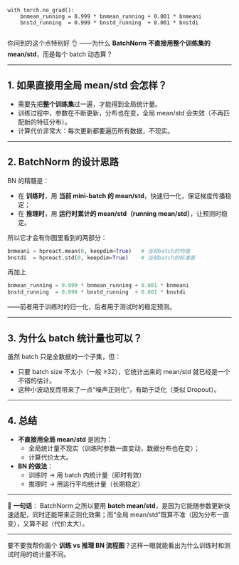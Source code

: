 ```
with torch.no_grad():
    bnmean_running = 0.999 * bnmean_running + 0.001 * bnmeani
    bnstd_running  = 0.999 * bnstd_running  + 0.001 * bnstdi


```



你问到的这个点特别好 👌 ——为什么 **BatchNorm 不直接用整个训练集的 mean/std**，而是每个 batch 动态算？

------

## 1. 如果直接用全局 mean/std 会怎样？

- 需要先把**整个训练集**过一遍，才能得到全局统计量。
- 训练过程中，参数在不断更新，分布也在变，全局 mean/std 会失效（不再匹配新的特征分布）。
- 计算代价非常大：每次更新都要遍历所有数据，不现实。

------

## 2. BatchNorm 的设计思路

BN 的精髓是：

- 在 **训练时**，用 **当前 mini-batch 的 mean/std**，快速归一化，保证梯度传播稳定；
- 在 **推理时**，用 **运行时累计的 mean/std（running mean/std）**，让预测时稳定。

所以它才会有你图里看到的两部分：

```python
bnmeani = hpreact.mean(0, keepdim=True)   # 当前batch的均值
bnstdi  = hpreact.std(0, keepdim=True)    # 当前batch的标准差
```

再加上

```python
bnmean_running = 0.999 * bnmean_running + 0.001 * bnmeani
bnstd_running  = 0.999 * bnstd_running  + 0.001 * bnstdi
```

——前者用于训练时的归一化，后者用于测试时的稳定预测。

------

## 3. 为什么 batch 统计量也可以？

虽然 batch 只是全数据的一个子集，但：

- 只要 batch size 不太小（一般 ≥32），它统计出来的 mean/std 就已经是一个不错的估计。
- 这种小波动反而带来了一点“噪声正则化”，有助于泛化（类似 Dropout）。

------

## 4. 总结

- **不直接用全局 mean/std** 是因为：
  - 全局统计量不现实（训练时参数一直变动，数据分布也在变）；
  - 计算代价太大。
- **BN 的做法**：
  - 训练时 → 用 batch 内统计量（即时有效）
  - 推理时 → 用运行平均统计量（长期稳定）

------

📌 **一句话**：
 BatchNorm 之所以要用 **batch mean/std**，是因为它能随参数更新快速适配，同时还能带来正则化效果；而“全局 mean/std”既算不准（因为分布一直变），又算不起（代价太大）。

------

要不要我帮你画个 **训练 vs 推理 BN 流程图**？这样一眼就能看出为什么训练时和测试时用的统计量不同。